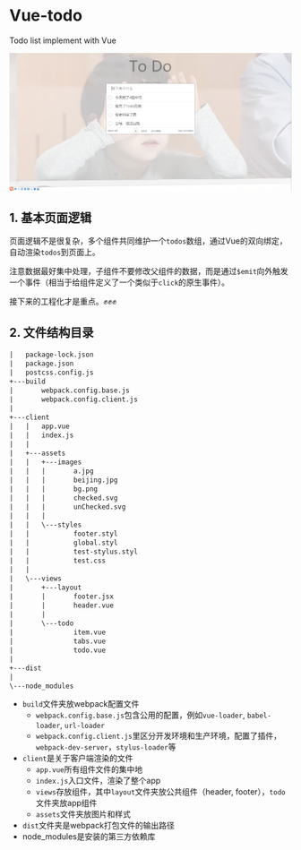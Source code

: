 # Vue-todo
Todo list implement with Vue

![](https://github.com/KimKeepLearning/Vue-todo/blob/master/overview.png)

## 1. 基本页面逻辑

页面逻辑不是很复杂，多个组件共同维护一个`todos`数组，通过Vue的双向绑定，自动渲染`todos`到页面上。

注意数据最好集中处理，子组件不要修改父组件的数据，而是通过`$emit`向外触发一个事件（相当于给组件定义了一个类似于`click`的原生事件）。

接下来的工程化才是重点。:fist_raised::fist_raised::fist_raised:

## 2. 文件结构目录

```
|   package-lock.json
|   package.json
|   postcss.config.js
+---build
|       webpack.config.base.js
|       webpack.config.client.js
|       
+---client
|   |   app.vue
|   |   index.js
|   |   
|   +---assets
|   |   +---images
|   |   |       a.jpg
|   |   |       beijing.jpg
|   |   |       bg.png
|   |   |       checked.svg
|   |   |       unChecked.svg
|   |   |       
|   |   \---styles
|   |           footer.styl
|   |           global.styl
|   |           test-stylus.styl
|   |           test.css
|   |           
|   \---views
|       +---layout
|       |       footer.jsx
|       |       header.vue
|       |       
|       \---todo
|               item.vue
|               tabs.vue
|               todo.vue
|               
+---dist
|                       
\---node_modules
```

- `build`文件夹放webpack配置文件
    - `webpack.config.base.js`包含公用的配置，例如`vue-loader`, `babel-loader`, `url-loader`
    - `webpack.config.client.js`里区分开发环境和生产环境，配置了插件，`webpack-dev-server`，`stylus-loader`等
- `client`是关于客户端渲染的文件
    - `app.vue`所有组件文件的集中地
    - `index.js`入口文件，渲染了整个app
    - `views`存放组件，其中`layout`文件夹放公共组件（header, footer），`todo`文件夹放app组件
    - `assets`文件夹放图片和样式
- `dist`文件夹是webpack打包文件的输出路径
- node_modules是安装的第三方依赖库

